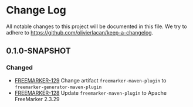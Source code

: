 # Change Log

All notable changes to this project will be documented in this file. We try to adhere to https://github.com/olivierlacan/keep-a-changelog.

## 0.1.0-SNAPSHOT

### Changed
* [FREEMARKER-129] Change artifact `freemarker-maven-plugin` to `freemarker-generator-maven-plugin`
* [FREEMARKER-128] Update `freemarker-maven-plugin` to Apache FreeMarker 2.3.29

[FREEMARKER-128]: https://issues.apache.org/jira/browse/FREEMARKER-128
[FREEMARKER-129]: https://issues.apache.org/jira/browse/FREEMARKER-129
